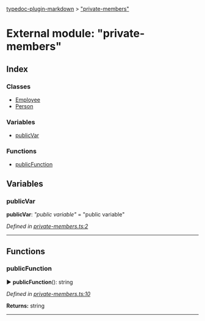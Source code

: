 [typedoc-plugin-markdown](../index.md) > ["private-members"](../modules/_private_members_.md)



# External module: "private-members"

## Index

### Classes

* [Employee](../classes/_private_members_.employee.md)
* [Person](../classes/_private_members_.person.md)


### Variables

* [publicVar](_private_members_.md#publicvar)


### Functions

* [publicFunction](_private_members_.md#publicfunction)



## Variables

<a id="publicvar"></a>

###  publicVar

**publicVar**:  *"public variable"*  = "public variable"

*Defined in [private-members.ts:2](https://github.com/tgreyuk/typedoc-plugin-markdown/blob/master/tests/src/private-members.ts#L2)*




___


## Functions

<a id="publicfunction"></a>

###  publicFunction

► **publicFunction**(): string



*Defined in [private-members.ts:10](https://github.com/tgreyuk/typedoc-plugin-markdown/blob/master/tests/src/private-members.ts#L10)*



**Returns:** string





___


